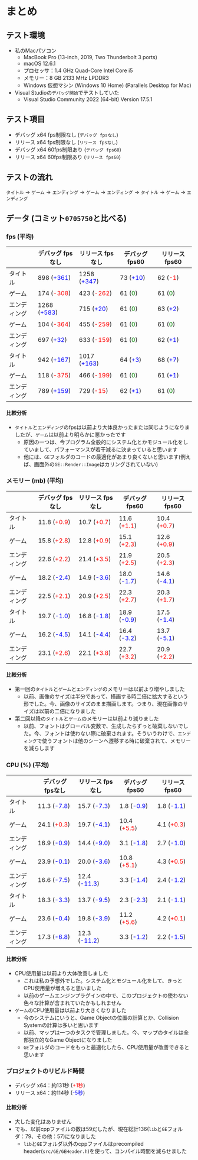 # まとめ

## テスト環境

* 私のMacパソコン
	* MacBook Pro (13-inch, 2019, Two Thunderbolt 3 ports)
	* macOS 12.6.1
	* プロセッサ：1.4 GHz Quad-Core Intel Core i5
	* メモリー：8 GB 2133 MHz LPDDR3
	* Windows 仮想マシン (Windows 10 Home) (Parallels Desktop for Mac)
* Visual Studioの`デバッグ開始`でテストしていた
	* Visual Studio Community 2022 (64-bit) Version 17.5.1

## テスト項目

* デバッグ x64 fps制限なし (`デバッグ fpsなし`)
* リリース x64 fps制限なし (`リリース fpsなし`)
* デバッグ x64 60fps制限あり (`デバッグ fps60`)
* リリース x64 60fps制限あり (`リリース fps60`)

## テストの流れ

`タイトル` -> `ゲーム` -> `エンディング` -> `ゲーム` -> `エンディング` -> `タイトル` -> `ゲーム` -> `エンディング`

## データ (コミット`0705750`と比べる)

### fps (平均)

|               | デバッグ fpsなし | リリース fpsなし | デバッグ fps60 | リリース fps60 |
| ------------- | ------------- | -------------  | -------------- | ------------ |
| タイトル       | 898 (<span style="color:blue">+361</span>) | 1258 (<span style="color:blue">+347</span>) | 73 (<span style="color:blue">+10</span>) | 62 (<span style="color:red">-1</span>) |
| ゲーム         | 174 (<span style="color:red">-308</span>) | 423 (<span style="color:red">-262</span>) | 61 (<span style="color:green">0</span>) | 61 (<span style="color:green">0</span>) |
| エンディング    | 1268 (<span style="color:blue">+583</span>) | 715 (<span style="color:blue">+20</span>) | 61 (<span style="color:green">0</span>) | 63 (<span style="color:blue">+2</span>) |
| ゲーム         | 104 (<span style="color:red">-364</span>) | 455 (<span style="color:red">-259</span>) | 61 (<span style="color:green">0</span>) | 61 (<span style="color:green">0</span>) |
| エンディング    | 697 (<span style="color:blue">+32</span>) | 633 (<span style="color:red">-159</span>) | 61 (<span style="color:green">0</span>) | 62 (<span style="color:blue">+1</span>) |
| タイトル       | 942 (<span style="color:blue">+167</span>) | 1017 (<span style="color:blue">+163</span>) | 64 (<span style="color:blue">+3</span>) | 68 (<span style="color:blue">+7</span>) |
| ゲーム        | 118 (<span style="color:red">-375</span>) | 466 (<span style="color:red">-199</span>) | 61 (<span style="color:green">0</span>) | 61 (<span style="color:blue">+1</span>) |
| エンディング   | 789 (<span style="color:blue">+159</span>) | 729 (<span style="color:red">-15</span>) | 62 (<span style="color:blue">+1</span>) | 61 (<span style="color:green">0</span>) |

#### 比較分析

* `タイトル`と`エンディング`のfpsは以前より大体良かったまたは同じようになりましたが、`ゲーム`は以前より明らかに悪かったです
	* 原因の一つは、今プログラム全般的にシステム化とかモジュール化をしていまして、パフォーマンスが若干減るに決まっていると思います
	* 他には、`GE`フォルダのコードの最適化があまり良くないと思います(例えば、画面外の`GE::Render::Image`はカリングされていない)

### メモリー (mb) (平均)

|               | デバッグ fpsなし | リリース fpsなし | デバッグ fps60 | リリース fps60 |
| ------------- | ------------- | ------------- | -------------- | ------------ |
| タイトル       | 11.8 (<span style="color:red">+0.9</span>) | 10.7 (<span style="color:red">+0.7</span>) | 11.6 (<span style="color:red">+1.1</span>) | 10.4 (<span style="color:red">+0.7</span>) |
| ゲーム         | 15.8 (<span style="color:red">+2.8</span>) | 12.8 (<span style="color:red">+0.9</span>) | 15.1 (<span style="color:red">+2.3</span>) | 12.6 (<span style="color:red">+0.9</span>) |
| エンディング    | 22.6 (<span style="color:red">+2.2</span>) | 21.4 (<span style="color:red">+3.5</span>) | 21.9 (<span style="color:red">+2.5</span>) | 20.5 (<span style="color:red">+2.3</span>) |
| ゲーム         | 18.2 (<span style="color:blue">-2.4</span>) | 14.9 (<span style="color:blue">-3.6</span>) | 18.0 (<span style="color:blue">-1.7</span>) | 14.6 (<span style="color:blue">-4.1</span>) |
| エンディング    | 22.5 (<span style="color:red">+2.1</span>) | 20.9 (<span style="color:red">+2.5</span>)| 22.3 (<span style="color:red">+2.7</span>) | 20.3 (<span style="color:red">+1.7</span>) |
| タイトル       | 19.7 (<span style="color:blue">-1.0</span>) | 16.8 (<span style="color:blue">-1.8</span>) | 18.9 (<span style="color:blue">-0.9</span>) | 17.5 (<span style="color:blue">-1.4</span>) |
| ゲーム        | 16.2 (<span style="color:blue">-4.5</span>) | 14.1 (<span style="color:blue">-4.4</span>) | 16.4 (<span style="color:blue">-3.2</span>) | 13.7 (<span style="color:blue">-5.1</span>) |
| エンディング   | 23.1 (<span style="color:red">+2.6</span>) | 22.1 (<span style="color:red">+3.8</span>) | 22.7 (<span style="color:red">+3.2</span>) | 20.9 (<span style="color:red">+2.2</span>) |

#### 比較分析

* 第一回の`タイトル`と`ゲーム`と`エンディング`のメモリーは以前より増やしました
	* 以前、画像のサイズは半分であって、描画する時二倍に拡大するという形でした。今、画像のサイズのまま描画します。つまり、現在画像のサイズは以前の二倍になりました
* 第二回以降の`タイトル`と`ゲーム`のメモリーは以前より減りました
	* 以前、フォントはグローバル変数で、生成したらずっと破棄しないでした。今、フォントは使わない際に破棄されます。そういうわけで、`エンディング`で使うフォントは他のシーンへ遷移する時に破棄されて、メモリーを減らします

### CPU (%) (平均)

|               | デバッグ fpsなし | リリース fpsなし | デバッグ fps60 | リリース fps60 |
| ------------- | ------------- | ------------- | -------------- | ------------ |
| タイトル       | 11.3 (<span style="color:blue">-7.8</span>) | 15.7 (<span style="color:blue">-7.3</span>) | 1.8 (<span style="color:blue">-0.9</span>) | 1.8 (<span style="color:blue">-1.1</span>) |
| ゲーム         | 24.1 (<span style="color:red">+0.3</span>) | 19.7 (<span style="color:blue">-4.1</span>) | 10.4 (<span style="color:red">+5.5</span>) | 4.1 (<span style="color:red">+0.3</span>) |
| エンディング    | 16.9 (<span style="color:blue">-0.9</span>) | 14.4 (<span style="color:blue">-9.0</span>) | 3.1 (<span style="color:blue">-1.8</span>) | 2.7 (<span style="color:blue">-1.0</span>) |
| ゲーム         | 23.9 (<span style="color:blue">-0.1</span>) | 20.0 (<span style="color:blue">-3.6</span>) | 10.8 (<span style="color:red">+5.1</span>) | 4.3 (<span style="color:red">+0.5</span>) |
| エンディング    | 16.6 (<span style="color:blue">-7.5</span>) | 12.4 (<span style="color:blue">-11.3</span>) | 3.3 (<span style="color:blue">-1.4</span>) | 2.4 (<span style="color:blue">-1.2</span>) |
| タイトル       | 18.3 (<span style="color:blue">-3.3</span>) | 13.7 (<span style="color:blue">-9.5</span>) | 2.3 (<span style="color:blue">-2.3</span>) | 2.1 (<span style="color:blue">-1.1</span>) |
| ゲーム        | 23.6 (<span style="color:blue">-0.4</span>) | 19.8 (<span style="color:blue">-3.9</span>) | 11.2 (<span style="color:red">+5.6</span>) | 4.2 (<span style="color:red">+0.1</span>) |
| エンディング   | 17.3 (<span style="color:blue">-6.8</span>) | 12.3 (<span style="color:blue">-11.2</span>) | 3.3 (<span style="color:blue">-1.2</span>) | 2.2 (<span style="color:blue">-1.5</span>) |

#### 比較分析

* CPU使用量は以前より大体改善しました
	* これは私の予想外でした。システム化とモジュール化をして、きっとCPU使用量が増えると思いました
	* 以前のゲームエンジンプラグインの中で、このプロジェクトの使わない色々な計算が含まれていたかもしれません
* `ゲーム`のCPU使用量は以前より大きくなりました
	* 今のシステムにいうと、Game Objectの位置の計算とか、Collision Systemの計算は多いと思います
	* 以前、マップは一つのタスクで管理しました。今、マップのタイルは全部独立的なGame Objectになりました
	* `GE`フォルダのコードをもっと最適化したら、CPU使用量が改善できると思います

### プロジェクトのリビルド時間

* デバッグ x64：約131秒 (<span style="color:red">+1秒</span>)
* リリース x64：約114秒 (<span style="color:blue">-5秒</span>)

#### 比較分析

* 大した変化はありません
* でも、以前cppファイルの数は59だしたが、現在総計136(`lib`と`GE`フォルダ：79、その他：57)になりました
	* `lib`と`GE`フォルダ以外のcppファイルはprecompiled header(`src/GE/GEHeader.h`)を使って、コンパイル時間を減らせました